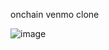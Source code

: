 onchain venmo clone

![image](https://github.com/user-attachments/assets/86b10a2b-6446-4fb3-adfb-b433c09a8ad4)
